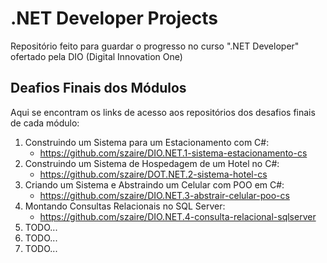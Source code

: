 # .NET Developer Projects
Repositório feito para guardar o progresso no curso ".NET Developer" ofertado pela DIO (Digital Innovation One)

## Deafios Finais dos Módulos
Aqui se encontram os links de acesso aos repositórios dos desafios finais de cada módulo:

1. Construindo um Sistema para um Estacionamento com C#: 
    * https://github.com/szaire/DIO.NET.1-sistema-estacionamento-cs
2. Construindo um Sistema de Hospedagem de um Hotel no C#:
    * https://github.com/szaire/DOT.NET.2-sistema-hotel-cs
3. Criando um Sistema e Abstraindo um Celular com POO em C#:
    * https://github.com/szaire/DIO.NET.3-abstrair-celular-poo-cs
4. Montando Consultas Relacionais no SQL Server:
    * https://github.com/szaire/DIO.NET.4-consulta-relacional-sqlserver
6. TODO...
7. TODO...
8. TODO...
